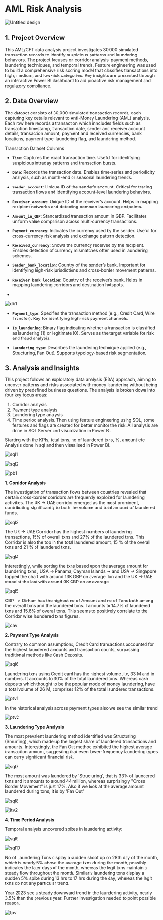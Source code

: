 # AML Risk Analysis


![Untitled design](https://github.com/user-attachments/assets/be838396-bc0f-4c10-8df2-35aa7333c81e)




## 1. Project Overview 

This AML/CFT data analysis project investigates 30,000 simulated transaction records to identify suspicious patterns and laundering behaviors. The project focuses on corridor analysis, payment methods, laundering techniques, and temporal trends. Feature engineering was used to build a comprehensive risk scoring model that classifies transactions into high, medium, and low-risk categories. Key insights are presented through an interactive Power BI dashboard to aid proactive risk management and regulatory compliance.


## 2. Data Overview 

The dataset consists of 30,000 simulated transaction records, each capturing key details relevant to Anti-Money Laundering (AML) analysis. Each row here records a transaction which inncludes fields such as transaction timestamp, transaction date, sender and receiver account details, transaction amount, payment and received currencies, bank locations, payment type, laundering flag, and laundering method. 

Transaction Dataset Columns

* **`Time`**: Captures the exact transaction time. Useful for identifying suspicious intraday patterns and transaction bursts.

* **`Date`**: Records the transaction date. Enables time-series and periodicity analysis, such as month-end or seasonal laundering trends.

* **`Sender_account`**: Unique ID of the sender’s account. Critical for tracing transaction flows and identifying account-level laundering behaviors.

* **`Receiver_account`**: Unique ID of the receiver’s account. Helps in mapping recipient networks and detecting common laundering endpoints.

* **`Amount_in_GBP`**: Standardized transaction amount in GBP. Facilitates uniform value comparison across multi-currency transactions.

* **`Payment_currency`**: Indicates the currency used by the sender. Useful for cross-currency risk analysis and exchange pattern detection.

* **`Received_currency`**: Shows the currency received by the recipient. Enables detection of currency mismatches often used in laundering schemes.

* **`Sender_bank_location`**: Country of the sender’s bank. Important for identifying high-risk jurisdictions and cross-border movement patterns.

* **`Receiver_bank_location`**: Country of the receiver’s bank. Helps in mapping laundering corridors and destination hotspots.

* 
![db1](https://github.com/user-attachments/assets/e52dcc60-2c89-4801-b215-daa81faca599)

* **`Payment_type`**: Specifies the transaction method (e.g., Credit Card, Wire Transfer). Key for identifying high-risk payment channels.

* **`Is_laundering`**: Binary flag indicating whether a transaction is classified as laundering (1) or legitimate (0). Serves as the target variable for risk and fraud analysis.

* **`Laundering_type`**: Describes the laundering technique applied (e.g., Structuring, Fan Out). Supports typology-based risk segmentation.




## 3. Analysis and Insights

This project follows an exploratory data analysis (EDA) approach, aiming to uncover patterns and risks associated with money laundering without being driven by predefined business questions. The analysis is broken down into four key focus areas:
1. Corridor analysis
2. Payment type analysis
3. Laundering type analysis
4. Time period analysis.
Then using feature engineering using SQL, some features and flags are created for better monitor the risk.
All analysis are done in SQL Server and visualization in Power BI.

Starting with the KPIs, total txns, no of laundered txns, %, amount etc.
Analysis done in sql and then visualised in Power BI.

![sql1](https://github.com/user-attachments/assets/c0ce9da6-1619-4520-a9ee-070240da8e39)



![sql2](https://github.com/user-attachments/assets/3de17b0c-f1d0-4ebb-86d2-822f57b412b6)


![pb1](https://github.com/user-attachments/assets/adb7a9ae-c217-4d9b-9ea8-a0e21794b1f5)


**1. Corridor Analysis**

The investigation of transaction flows between countries revealed that certain cross-border corridors are frequently exploited for laundering activities. The UK → UAE corridor emerged as the most prominent, contributing significantly to both the volume and total amount of laundered funds. 


![sql3](https://github.com/user-attachments/assets/9c7ee13d-8439-4597-a803-ffbe0f28196f)

The UK -> UAE Corridor has the highest numbers of  laundering transactions, 15% of overall txns and 27% of the laundered txns. This Corridor is also the top in the total laundered amount, 15 % of the overall txns and 21 % of laundered txns.


![sql4](https://github.com/user-attachments/assets/21703c56-b662-459c-847d-b80e3510d64a)

Interestingly, while sorting the txns based upon the average amount for laundering txns , USA -> Panama, Cayman Islands -> and USA -> Singapore topped the chart  with around 13K GBP on average Txn and the UK -> UAE stood at the last with around 9K GBP on an average.

![sql5](https://github.com/user-attachments/assets/b58d7723-e62a-4c9c-8fdd-a5204dd82665)

GBP - > Dirham has the highest no of Amount and no of Txns both among the overall txns and the laundered txns. I amounts to 14.7% of laundered txns and 15.6% of overall txns.  This seems to positively correlate to the Corridor wise laundered txns figures. 

![cav](https://github.com/user-attachments/assets/4dfcfbd1-7f4a-4533-b5b9-1a92614d60b5)



**2. Payment Type Analysis**

Contrary to common assumptions, Credit Card transactions accounted for the highest laundered amounts and transaction counts, surpassing traditional methods like Cash Deposits. 

![sql6](https://github.com/user-attachments/assets/97a05de2-9c9e-4af1-a407-00624f6e4f29)


Laundering txns using Credit card has the highest volume ,i.e, 33 M and in numbers. It accounts to 30% of the total laundered txns.  Whereas cash deposits which thought to be the popular mode of money laundering, have a total volume of 26 M, comprises 12% of the total laundered transactions. 

![ptv1](https://github.com/user-attachments/assets/323a733e-a62e-436c-842d-98c78ed59581)


In the historical analysis across payment types also we see the similar trend

![ptv2](https://github.com/user-attachments/assets/f4289c87-0134-4aab-9c57-c46e49ec2ece)


**3. Laundering Type Analysis**

The most prevalent laundering method identified was Structuring (Smurfing), which made up the largest share of laundered transactions and amounts. Interestingly, the Fan Out method exhibited the highest average transaction amount, suggesting that even lower-frequency laundering types can carry significant financial risk.

![sql7](https://github.com/user-attachments/assets/ace1aa8c-d50f-4d80-8383-311e5bdea302)

The most amount was laundered by 'Structuring', that is 33% of laundered txns and it amounts to around 44 million, whereas surprisingly "Cross Border Movement" is just 17%. Also if we look at the average amount laundered during txns, it is by 'Fan Out'

![sql8](https://github.com/user-attachments/assets/ea8575f9-2d7a-439b-a832-c913351f02c3)



![ltv2](https://github.com/user-attachments/assets/5bdeff01-8913-4a90-8c33-5fb4a1ed63b9)


**4. Time Period Analysis**

Temporal analysis uncovered spikes in laundering activity:

![sql9](https://github.com/user-attachments/assets/3b52e07c-3f57-4502-a353-74f3652fc0ea)


![sql10](https://github.com/user-attachments/assets/c9a0add7-3a88-492d-9e79-1d1ff53e8486)

No of Laundering Txns display a sudden shoot up on 28th day of the month, which is nearly 5% above the average txns during the month, possibly indicates the later days of the month, whereas the legit txns maintain a steady flow throughout the month. Similarly laundering txns display a sudden 5% spike during 13 hrs to 17 hrs during the day, whereas the legit txns do not any particular trend.

Year 2023 see a steady downward trend in the laundering activity, nearly 3.5%  than the previous year. Further investigation needed to point possible reason.


![tpv](https://github.com/user-attachments/assets/ae64e1c2-3bd9-4728-9892-9fd7a8b04604)
